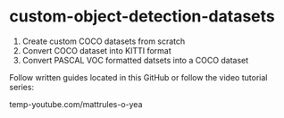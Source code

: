 # custom-object-detection-datasets


1. Create custom COCO datasets from scratch
2. Convert COCO dataset into KITTI format
3. Convert PASCAL VOC formatted datsets into a COCO dataset


 Follow written guides located in this GitHub or follow the video tutorial series:
 
 temp-youtube.com/mattrules-o-yea
